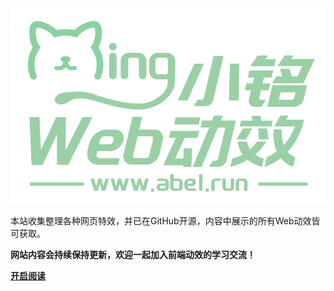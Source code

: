 ![logo](./public/logo_1.png)

本站收集整理各种网页特效，并已在GitHub开源，内容中展示的所有Web动效皆可获取。

**网站内容会持续保持更新，欢迎一起加入前端动效的学习交流！**




[**开启阅读**](README.md)

